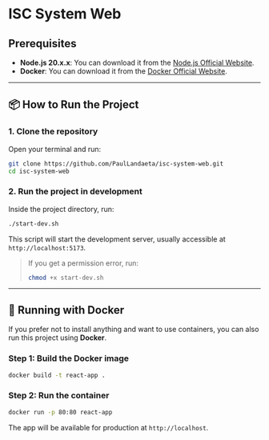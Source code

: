 
#  ISC System Web 

##  Prerequisites

- **Node.js 20.x.x**: You can download it from the [Node.js Official Website](https://nodejs.org/).
- **Docker**: You can download it from the [Docker Official Website](https://www.docker.com/).

---

## 📦 How to Run the Project

### 1. Clone the repository

Open your terminal and run:

```bash
git clone https://github.com/PaulLandaeta/isc-system-web.git
cd isc-system-web
```

### 2. Run the project in development

Inside the project directory, run:

```bash
./start-dev.sh
```

This script will start the development server, usually accessible at `http://localhost:5173`.

> If you get a permission error, run:
> ```bash
> chmod +x start-dev.sh
> ```

---

## 🐳 Running with Docker

If you prefer not to install anything and want to use containers, you can also run this project using **Docker**.

### Step 1: Build the Docker image

```bash
docker build -t react-app .
```

### Step 2: Run the container

```bash
docker run -p 80:80 react-app
```

The app will be available for production at `http://localhost`.


